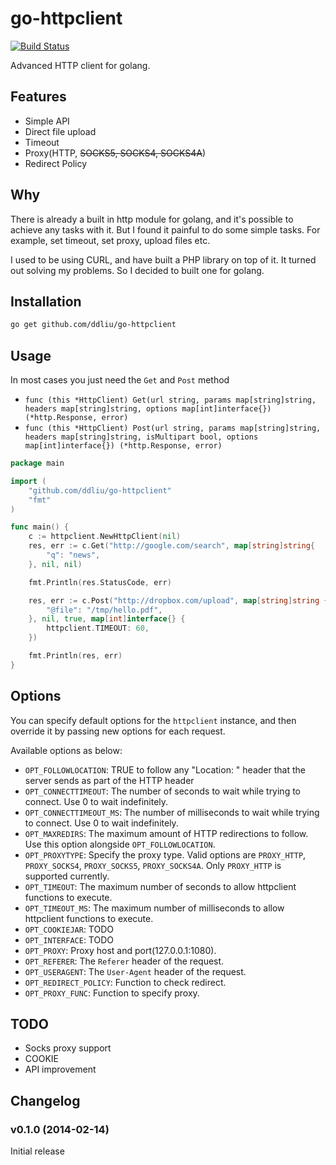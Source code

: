 # go-httpclient

[![Build Status](https://travis-ci.org/ddliu/go-httpclient.png)](https://travis-ci.org/ddliu/go-httpclient)

Advanced HTTP client for golang.

## Features

- Simple API
- Direct file upload
- Timeout
- Proxy(HTTP, <del>SOCKS5, SOCKS4, SOCKS4A</del>)
- Redirect Policy

## Why

There is already a built in http module for golang, and it's possible to achieve any tasks with it. But I found it painful to do some simple tasks. For example, set timeout, set proxy, upload files etc.

I used to be using CURL, and have built a PHP library on top of it. It turned out solving my problems. So I decided to built one for golang.

## Installation

```bash
go get github.com/ddliu/go-httpclient
```

## Usage

In most cases you just need the `Get` and `Post` method

- `func (this *HttpClient) Get(url string, params map[string]string, headers map[string]string, options map[int]interface{}) (*http.Response, error)`
- `func (this *HttpClient) Post(url string, params map[string]string, headers map[string]string, isMultipart bool, options map[int]interface{}) (*http.Response, error)`

```go
package main

import (
    "github.com/ddliu/go-httpclient"
    "fmt"
)

func main() {
    c := httpclient.NewHttpClient(nil)
    res, err := c.Get("http://google.com/search", map[string]string{
        "q": "news",
    }, nil, nil)

    fmt.Println(res.StatusCode, err)

    res, err := c.Post("http://dropbox.com/upload", map[string]string {
        "@file": "/tmp/hello.pdf",
    }, nil, true, map[int]interface{} {
        httpclient.TIMEOUT: 60,
    })

    fmt.Println(res, err)
}
```

## Options

You can specify default options for the `httpclient` instance, and then override it by passing new options for each request.

Available options as below:

- `OPT_FOLLOWLOCATION`: TRUE to follow any "Location: " header that the server sends as part of the HTTP header
- `OPT_CONNECTTIMEOUT`: The number of seconds to wait while trying to connect. Use 0 to wait indefinitely.
- `OPT_CONNECTTIMEOUT_MS`: The number of milliseconds to wait while trying to connect. Use 0 to wait indefinitely.
- `OPT_MAXREDIRS`: The maximum amount of HTTP redirections to follow. Use this option alongside `OPT_FOLLOWLOCATION`.
- `OPT_PROXYTYPE`: Specify the proxy type. Valid options are `PROXY_HTTP`, `PROXY_SOCKS4`, `PROXY_SOCKS5`, `PROXY_SOCKS4A`. Only `PROXY_HTTP` is supported currently. 
- `OPT_TIMEOUT`: The maximum number of seconds to allow httpclient functions to execute.
- `OPT_TIMEOUT_MS`: The maximum number of milliseconds to allow httpclient functions to execute.
- `OPT_COOKIEJAR`: TODO
- `OPT_INTERFACE`: TODO
- `OPT_PROXY`: Proxy host and port(127.0.0.1:1080).
- `OPT_REFERER`: The `Referer` header of the request.
- `OPT_USERAGENT`: The `User-Agent` header of the request.
- `OPT_REDIRECT_POLICY`: Function to check redirect.
- `OPT_PROXY_FUNC`: Function to specify proxy.

## TODO

- Socks proxy support
- COOKIE
- API improvement

## Changelog

### v0.1.0 (2014-02-14)

Initial release